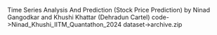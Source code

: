 Time Series Analysis And Prediction
(Stock Price Prediction)
by Ninad Gangodkar and Khushi Khattar (Dehradun Cartel)
code->Ninad_Khushi_IITM_Quantathon_2024
dataset->archive.zip
